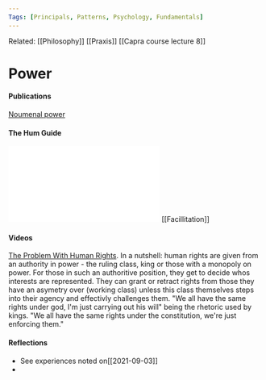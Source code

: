 ```yaml
---
Tags: [Principals, Patterns, Psychology, Fundamentals]
---
```

Related: [[Philosophy]] [[Praxis]] [[Capra course lecture 8]]
# Power
#### Publications
[Noumenal power](https://onlinelibrary.wiley.com/doi/full/10.1111/jopp.12046)

#### The Hum Guide
![](assets/1626444206_1.pdf) [[Facillitation]]

#### Videos
[The Problem With Human Rights](https://www.youtube.com/watch?v=AhRBsJYWR8Q). In a nutshell: human rights are given from an authority in power - the ruling class, king or those with a monopoly on power. For those in such an authoritive position, they get to decide whos interests are represented. They can grant or retract rights from those they have an asymetry over (working class) unless this class themselves steps into their agency and effectivly challenges them. "We all have the same rights under god, I'm just carrying out his will" being the rhetoric used by kings. "We all have the same rights under the constitution, we're just enforcing them."


#### Reflections
- See experiences noted on[[2021-09-03]]
- 